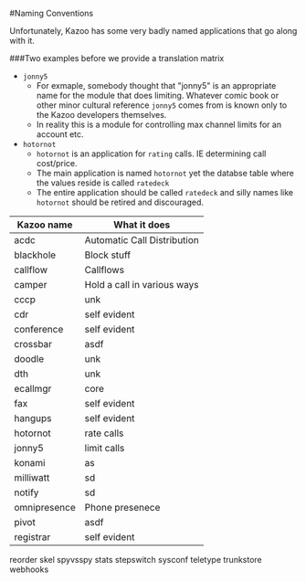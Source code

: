 #Naming Conventions

Unfortunately, Kazoo has some very badly named applications that go along with it.

###Two examples before we provide a translation matrix

* `jonny5`
  * For exmaple, somebody thought that "jonny5" is an appropriate name for the module that does limiting.  Whatever comic book or other minor cultural reference `jonny5` comes from is known only to the Kazoo developers themselves.
  * In reality this is a module for controlling max channel limits for an account etc.
* `hotornot`
  * `hotornot` is an application for `rating` calls.  IE determining call cost/price.
  *  The main application is named `hotornot` yet the databse table where the values reside is called `ratedeck`
  *  The entire application should be called `ratedeck` and silly names like `hotornot` should be retired and discouraged.
  
| Kazoo name | What it does |
|--------------|--------------------------------------------|
| acdc | Automatic Call Distribution |
| blackhole | Block stuff |
callflow | Callflows
camper | Hold a call in various ways
cccp | unk
cdr | self evident
conference | self evident
crossbar | asdf
doodle | unk
dth | unk
ecallmgr | core
fax | self evident
hangups | self evident
hotornot | rate calls
jonny5 | limit calls
konami | as
milliwatt | sd
notify | sd
omnipresence | Phone presenece
pivot | asdf
registrar | self evident


reorder
skel
spyvsspy
stats
stepswitch
sysconf
teletype
trunkstore
webhooks





